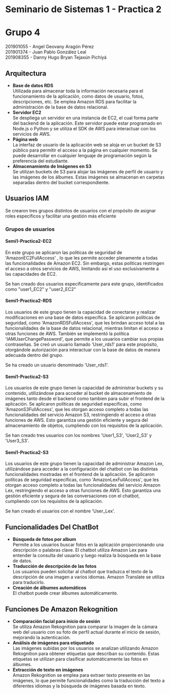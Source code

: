 # Seminario de Sistemas 1  - Practica 2
# Grupo 4
201901055 - Angel Geovany Aragón Pérez  
201901374 - Juan Pablo González Leal  
201908355 - Danny Hugo Bryan Tejaxún Pichiyá  

## Arquitectura
* **Base de datos RDS**  
Utilizada para almacenar toda la información necesaria para el funcionamiento de la aplicación, como datos de usuario, fotos, descripciones, etc. Se emplea Amazon RDS para facilitar la administración de la base de datos relacional.
* **Servidor EC2**  
Se despliega un servidor en una instancia de EC2, el cual forma parte del backend de la aplicación. Este servidor puede estar programado en Node.js o Python y se utiliza el SDK de AWS para interactuar con los servicios de AWS.
* **Página web**  
La interfaz de usuario de la aplicación web se aloja en un bucket de S3 público para permitir el acceso a la página en cualquier momento. Se puede desarrollar en cualquier lenguaje de programación según la preferencia del estudiante.
* **Almacenamiento de Imágenes en S3**  
Se utilizan buckets de S3 para alojar las imágenes de perfil de usuario y las imágenes de los álbumes. Estas imágenes se almacenan en carpetas separadas dentro del bucket correspondiente.

## Usuarios IAM
Se crearon tres grupos distintos de usuarios con el propósito de asignar roles específicos y facilitar una gestión más eficiente

### Grupos de usuarios
#### Semi1-Practica2-EC2
En este grupo se aplicaron las políticas de seguridad de 'AmazonEC2FullAccess' , lo que les permite acceder plenamente a todas las funcionalidades de Amazon EC2. Sin embargo, estas políticas restringen el acceso a otros servicios de AWS, limitando así el uso exclusivamente a las capacidades de EC2.

Se han creado dos usuarios específicamente para este grupo, identificados como "user1_EC2" y "user2_EC2"

#### Semi1-Practica2-RDS
Los usuarios de este grupo tienen la capacidad de conectarse y realizar modificaciones en una base de datos específica. 
Se aplicaron políticas de seguridad, como 'AmazonRDSFullAccess', que les brindan acceso total a las funcionalidades de la base de datos relacional, mientras limitan el acceso a otras funciones de AWS. También se implementó la política 'IAMUserChangePassword', que permite a los usuarios cambiar sus propias contraseñas.
Se creó un usuario llamado 'User_rds1' para este propósito, otorgándole autorización para interactuar con la base de datos de manera adecuada dentro del grupo.

Se ha creado un usuario denominado 'User_rds1'.

#### Semi1-Practica2-S3
Los usuarios de este grupo tienen la capacidad de administrar buckets y su contenido, utilizándose para acceder al bucket de almacenamiento de imágenes tanto desde el backend como tambien para subir el frontend de la aplicación. Se aplicaron políticas de seguridad específicas, como 'AmazonS3FullAccess', que les otorgan acceso completo a todas las funcionalidades del servicio Amazon S3, restringiendo el acceso a otras funciones de AWS. Esto garantiza una gestión eficiente y segura del almacenamiento de objetos, cumpliendo con los requisitos de la aplicación.

Se han creado tres usuarios con los nombres 'User1_S3', 'User2_S3' y 'User3_S3'. 

#### Semi1-Practica2-S3
Los usuarios de este grupo tienen la capacidad de administrar Amazon Lex, utilizándose para acceder a la configuración del chatbot con las distintas funcionalidades mostradas en el frontend de la aplicación. Se aplicaron políticas de seguridad específicas, como 'AmazonLexFullAccess', que les otorgan acceso completo a todas las funcionalidades del servicio Amazon Lex, restringiendo el acceso a otras funciones de AWS. Esto garantiza una gestión eficiente y segura de las conversaciones con el chatbot, cumpliendo con los requisitos de la aplicación.

Se han creado el usuarios con el nombre 'User_Lex'. 

## Funcionalidades Del ChatBot

* **Búsqueda de fotos por album**  
Permite a los usuarios buscar fotos en la aplicación proporcionando una descripción o palabras clave. El chatbot utiliza Amazon Lex para entender la consulta del usuario y luego realiza la búsqueda en la base de datos.
* **Traducción de descripción de las fotos**  
Los usuarios pueden solicitar al chatbot que traduzca el texto de la descripción de una imagen a varios idiomas. Amazon Translate se utiliza para traducirlo.
* **Creación de álbumes automáticos**  
El chatbot puede crear álbumes automáticamente.

## Funciones De Amazon Rekognition
* **Comparación facial para inicio de sesión**  
Se utiliza Amazon Rekognition para comparar la imagen de la cámara web del usuario con su foto de perfil actual durante el inicio de sesión, mejorando la autenticación.
* **Análisis de imágenes para etiquetado**  
Las imágenes subidas por los usuarios se analizan utilizando Amazon Rekognition para obtener etiquetas que describan su contenido. Estas etiquetas se utilizan para clasificar automáticamente las fotos en álbumes.
* **Extracción de texto en imágenes**  
Amazon Rekognition se emplea para extraer texto presente en las imágenes, lo que permite funcionalidades como la traducción del texto a diferentes idiomas y la búsqueda de imágenes basada en texto.